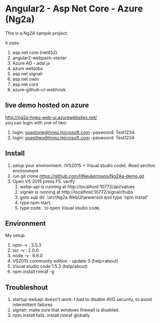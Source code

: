 # Angular2 - Asp Net Core - Azure (Ng2a)

This is a Ng2A sample project. 

  it uses:
   1. asp.net core (net452)
   2. angular2-webpack-starter
   3. Azure AD - adal.js   
   4. azure webjobs
   5. asp.net signalr
   6. asp.net owin   
   7. asp.net cors
   8. azure-github-ci-webhook
   
   
## live demo hosted on azure
 http://ng2a-hneu-web-ui.azurewebsites.net/<br>
 you can login with one of two: 
  1. login: guestone@hneu.microsoft.com -paswoord: Test1234
  2. login: guesttwo@hneu.microsoft.com -paswoord: Test1234

## Install

 1. setup your environment. (VS2015 + Visual studio code). Read section environment 
 2. run git clone https://github.com/HNeukermans/Ng2Aa-demo.git
 3. Open VS 2015 press F5. 
 verify
    1. webp-api is running at http://localhost:10772/api/values
    2. signalr is running at http://localhost:10772/signalr/hubs
    3. goto sub dir .\src\Ng2a.WebUI\wwwroot and type 'npm install'
    4. type npm start.
    4. type code . to open Visual studio code.
    

## Environment
  My setup:
  1. npm -v : 3.5.3
  2. tsc -v : 2.0.0
  3. node -v : 6.6.0
  4. VS2015 community edition - update 3 (help>about)
  5. Visual studio code 1.5.3 (help/about)
  6. npm install rimraf -g
  
## Troubleshout
  1. startup webapi doesn't work: I had to disable AVG security, to avoid intermittent failures
  2. signalr: make sure that windows firewall is disabled.  
  3. npm install fails. install rimraf globally
  
